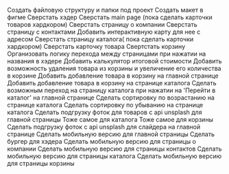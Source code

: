 Создать файловую структуру и папки под проект
Создать макет в фигме
Сверстать хэдер
Сверстать main page (пока сделать карточки товаров хардкором)
Сверстать страницу о компании
Сверстать страницу с контактами
Добавить интерактивную карту для нее с адресом
Сверстать страницу каталога( пока сделать карточки хардкором)
Сверстать карточку товара
Свертстать корзину
Организовать логику перехода между страницами при нажатии на названия в хэдере
Добавить калькулятор итоговой стоимости
Добавить возможность удаления товара из корзины и увеличение его количества в корзине
Добавить добавление товара в корзину на главной странице
Добавить добавление товара в корзину на странице каталога
Сделать возможным переход на страницу каталога при нажатии на 'Перейти в каталог' на главной странице
Сделать сортировку по возрастанию на странице каталога
Сделать сортировку по убыванию на странице каталога
Сделать подгрузку фоток для товаров с api unsplash для главной страницы
Тоже самое для каталога
Тоже самое для корзины
Сделать подгрузку фоток с api unsplash для слайдера на главной странице
Сделать мобильную версию для главной страницы
Сделать бургер для хэдера
Сделать мобильную версию для страницы о компании
Сделать мобильную версию для страницы контактов
Сделать мобильную версию для страницы каталога
Сделать мобильную версию для страницы корзины

